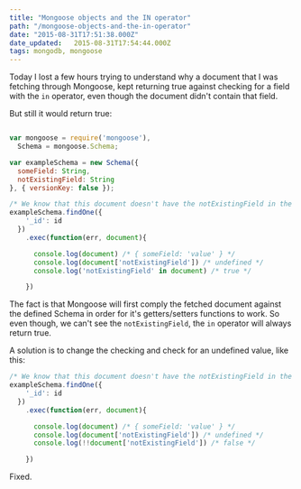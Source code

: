 ```yaml
---
title: "Mongoose objects and the IN operator"
path: "/mongoose-objects-and-the-in-operator"
date: "2015-08-31T17:51:38.000Z"
date_updated:   2015-08-31T17:54:44.000Z
tags: mongodb, mongoose
---
```


Today I lost a few hours trying to understand why a document that I was fetching through Mongoose, kept returning true against checking for a field with the `in` operator, even though the document didn't contain that field.

But still it would return true:
```js

var mongoose = require('mongoose'),
  Schema = mongoose.Schema;

var exampleSchema = new Schema({
  someField: String,
  notExistingField: String
}, { versionKey: false });

/* We know that this document doesn't have the notExistingField in the DB */
exampleSchema.findOne({
    '_id': id
  })
    .exec(function(err, document){

      console.log(document) /* { someField: 'value' } */
      console.log(document['notExistingField']) /* undefined */
      console.log('notExistingField' in document) /* true */

    })
```


The fact is that Mongoose will first comply the fetched document against the defined Schema in order for it's getters/setters functions to work. So even though, we can't see the `notExistingField`, the `in` operator will always return true.

A solution is to change the checking and check for an undefined value, like this:

```js
/* We know that this document doesn't have the notExistingField in the DB */
exampleSchema.findOne({
    '_id': id
  })
    .exec(function(err, document){

      console.log(document) /* { someField: 'value' } */
      console.log(document['notExistingField']) /* undefined */
      console.log(!!document['notExistingField']) /* false */

    })
```

Fixed.
